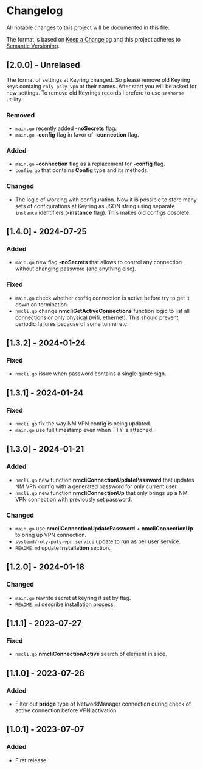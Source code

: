 # Changelog
All notable changes to this project will be documented in this file.

The format is based on [Keep a Changelog](http://keepachangelog.com/en/1.0.0/)
and this project adheres to [Semantic Versioning](http://semver.org/spec/v2.0.0.html).

## [2.0.0] - Unrelased
The format of settings at Keyring changed. So please remove old Keyring keys containg `roly-poly-vpn` at their names. After start you will be asked for new settings.
To remove old Keyrings records I prefere to use `seahorse` utillity.

### Removed
- `main.go` recently added **-noSecrets** flag.
- `main.go` **-config** flag in favor of **-connection** flag.

### Added
- `main.go` **-connection** flag as a replacement for **-config** flag.
- `config.go` that contains **Config** type and its methods.

### Changed
- The logic of working with configuration. Now it is possible to store many sets of configurations at Keyring as JSON string using separate `instance` identifiers (**-instance** flag). This makes old configs obsolete.

## [1.4.0] - 2024-07-25
### Added
- `main.go` new flag **-noSecrets** that allows to control any connection without changing password (and anything else).

### Fixed
- `main.go` check whether `config` connection is active before try to get it down on termination.
- `nmcli.go` change **nmcliGetActiveConnections** function logic to list all connections or only physical (wifi, ethernet). This should prevent periodic failures because of some tunnel etc.

## [1.3.2] - 2024-01-24
### Fixed
- `nmcli.go` issue when password contains a single quote sign.

## [1.3.1] - 2024-01-24
### Fixed
- `nmcli.go` fix the way NM VPN config is being updated.
- `main.go` use full timestamp even when TTY is attached.

## [1.3.0] - 2024-01-21
### Added
- `nmcli.go` new function **nmcliConnectionUpdatePassword** that updates NM VPN config with a generated password for only current user.
- `nmcli.go` new function **nmcliConnectionUp** that only brings up a NM VPN connection with previously set password.

### Changed
- `main.go` use **nmcliConnectionUpdatePassword** + **nmcliConnectionUp** to bring up VPN connection.
- `systemd/roly-poly-vpn.service` update to run as per user service.
- `README.md` update **Installation** section.

## [1.2.0] - 2024-01-18
### Changed
- `main.go` rewrite secret at keyring if set by flag.
- `README.md` describe installation process.

## [1.1.1] - 2023-07-27
### Fixed
- `nmcli.go` **nmcliConnectionActive** search of element in slice.

## [1.1.0] - 2023-07-26
### Added
- Filter out **bridge** type of NetworkManager connection during check of active connection before VPN activation.

## [1.0.1] - 2023-07-07
### Added
- First release.

